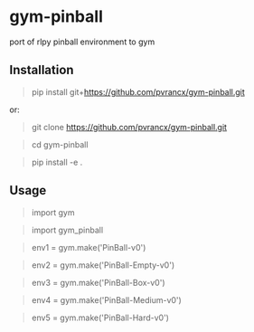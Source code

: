 # gym-pinball
port of rlpy pinball environment to gym


## Installation

>pip install git+https://github.com/pvrancx/gym-pinball.git

or:

>git clone https://github.com/pvrancx/gym-pinball.git


>cd gym-pinball


>pip install -e .

## Usage

>import gym


>import gym_pinball


>env1 = gym.make('PinBall-v0')


>env2 = gym.make('PinBall-Empty-v0')


>env3 = gym.make('PinBall-Box-v0')


>env4 = gym.make('PinBall-Medium-v0')


>env5 = gym.make('PinBall-Hard-v0')
